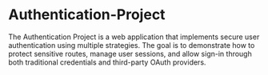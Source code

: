 # Authentication-Project
The Authentication Project is a web application that implements secure user authentication using multiple strategies. The goal is to demonstrate how to protect sensitive routes, manage user sessions, and allow sign-in through both traditional credentials and third-party OAuth providers.
